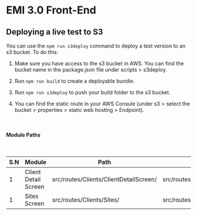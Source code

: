 # EMI 3.0 Front-End

## Deploying a live test to S3

You can use the `npm run s3deploy` command to deploy a test version to an s3 bucket. To do this:

1. Make sure you have access to the s3 bucket in AWS. You can find the bucket name in the package.json file under scripts > s3deploy.
2. Run `npm run build` to create a deployable bundle.
3. Run `npm run s3deploy` to push your build folder to the s3 bucket.

4. You can find the static route in your AWS Consule (under s3 > select the bucket > properties > static web hosting > Endpoint).

<br/>

#### Module Paths

<br/>

| S.N | Module               | Path                                   | Document Path                                   |
| --- | -------------------- | -------------------------------------- | ----------------------------------------------- |
| 1   | Client Detail Screen | src/routes/Clients/ClientDetailScreen/ | src/routes/Clients/ClientDetailScreen/README.md |
| 1   | Sites Screen         | src/routes/Clients/Sites/              | src/routes/Clients/Sites/README.md              |
